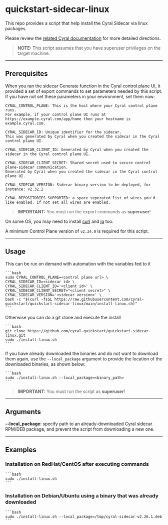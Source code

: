 # quickstart-sidecar-linux

This repo provides a script that help install the Cyral Sidecar via linux packages.

Please review the [related Cyral documentation](https://cyral.com/docs/sidecars/linux/install)
for more detailed directions.

> **NOTE:** This script assumes that you have superuser privileges on the target machine.

---

## Prerequisites

When you ran the sidecar Generate function in the Cyral control plane UI, it provided a set
of export commands to set parameters needed by this script. If you have not set these parameters
in your environment, set them now:

    CYRAL_CONTROL_PLANE: This is the host where your Cyral control plane runs. 
    For example, if your control plane UI runs at https://example.cyral.com/app/home then your hostname is example.cyral.com.

    CYRAL_SIDECAR_ID: Unique identifier for the sidecar. 
    This was generated by Cyral when you created the sidecar in the Cyral control plane UI.

    CYRAL_SIDECAR_CLIENT_ID: Generated by Cyral when you created the sidecar in the Cyral control plane UI.

    CYRAL_SIDECAR_CLIENT_SECRET: Shared secret used to secure control plane-sidecar communication. 
    Generated by Cyral when you created the sidecar in the Cyral control plane UI.

    CYRAL_SIDECAR_VERSION: Sidecar binary version to be deployed, for instance: v2.32.2

    CYRAL_REPOSITORIES_SUPPORTED: a space seperated list of wires you'd like enabled. if not set all wires are enabled.

> **IMPORTANT:** You must run the export commands as **superuser**!

On some OS, you may need to install [curl](https://curl.se/download.html) and [jq](https://stedolan.github.io/jq/download/) too.

A minimum Control Plane version of `v2.34.0` is required for this script.

---

## Usage

This can be run on demand with automation with the variables fed to it

    ```bash
    sudo CYRAL_CONTROL_PLANE=<control plane url> \
    CYRAL_SIDECAR_ID=<sidecar id> \
    CYRAL_SIDECAR_CLIENT_ID='<client id>' \
    CYRAL_SIDECAR_CLIENT_SECRET="<client secret>" \
    CYRAL_SIDECAR_VERSION='<sidecar version>' \
    bash -c "$(curl -fsSL https://raw.githubusercontent.com/cyral-quickstart/quickstart-sidecar-linux/main/install-linux.sh)"
    ```

Otherwise you can do a git clone and execute the install

    ```bash
    git clone https://github.com/cyral-quickstart/quickstart-sidecar-linux.git
    sudo ./install-linux.sh
    ```

If you have already downloaded the binaries and do not want to download them again, use the `--local_package` argument to provide the location of the downloaded binaries, as shown below:

    ```bash
    sudo ./install-linux.sh --local_package=<binary_path>
    ```

> **IMPORTANT:** You must run the script as **superuser**!

---

## Arguments

**--local_package**: specify path to an already-downloaded Cyral sidecar RPM/DEB package, and prevent the script from downloading a new one.

---

## Examples

### Installation on RedHat/CentOS after executing commands

    ```bash
    sudo ./install-linux.sh
    ```

### Installation on Debian/Ubuntu using a binary that was already downloaded

    ```bash
    sudo ./install-linux.sh --local_package=/tmp/cyral-sidecar-v2.26.1.deb
    ```
